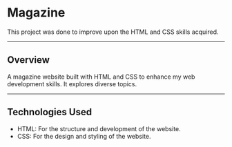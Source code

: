 # Magazine
This project was done to improve upon the HTML and CSS skills acquired.  

------
## Overview
A magazine website built with HTML and CSS to enhance my web development skills. It explores diverse topics.

-----

## Technologies Used
- HTML: For the structure and development of the website.
- CSS: For the design and styling of the website.
